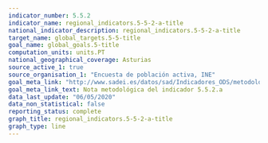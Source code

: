 ```yaml
---
indicator_number: 5.5.2
indicator_name: regional_indicators.5-5-2-a-title
national_indicator_description: regional_indicators.5-5-2-a-title
target_name: global_targets.5-5-title
goal_name: global_goals.5-title
computation_units: units.PT
national_geographical_coverage: Asturias
source_active_1: true
source_organisation_1: "Encuesta de población activa, INE"
goal_meta_link: "http://www.sadei.es/datos/sad/Indicadores_ODS/metodologia/5.5.2.a.pdf"
goal_meta_link_text: Nota metodológica del indicador 5.5.2.a
data_last_update: "06/05/2020"
data_non_statistical: false
reporting_status: complete
graph_title: regional_indicators.5-5-2-a-title
graph_type: line
---
```

